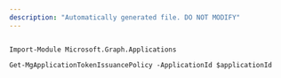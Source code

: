 ```yaml
---
description: "Automatically generated file. DO NOT MODIFY"
---
```


```powershellv1

Import-Module Microsoft.Graph.Applications

Get-MgApplicationTokenIssuancePolicy -ApplicationId $applicationId

```